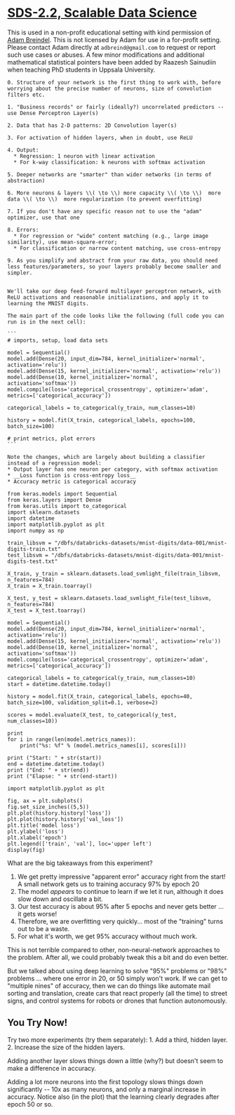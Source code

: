 [SDS-2.2, Scalable Data Science](https://lamastex.github.io/scalable-data-science/sds/2/2/)
===========================================================================================

This is used in a non-profit educational setting with kind permission of [Adam Breindel](https://www.linkedin.com/in/adbreind). This is not licensed by Adam for use in a for-profit setting. Please contact Adam directly at `adbreind@gmail.com` to request or report such use cases or abuses. A few minor modifications and additional mathematical statistical pointers have been added by Raazesh Sainudiin when teaching PhD students in Uppsala University.


    0. Structure of your network is the first thing to work with, before worrying about the precise number of neurons, size of convolution filters etc.

    1. "Business records" or fairly (ideally?) uncorrelated predictors -- use Dense Perceptron Layer(s)

    2. Data that has 2-D patterns: 2D Convolution layer(s)

    3. For activation of hidden layers, when in doubt, use ReLU

    4. Output: 
      * Regression: 1 neuron with linear activation
      * For k-way classification: k neurons with softmax activation 

    5. Deeper networks are "smarter" than wider networks (in terms of abstraction)

    6. More neurons & layers \\( \to \\) more capacity \\( \to \\)  more data \\( \to \\)  more regularization (to prevent overfitting)

    7. If you don't have any specific reason not to use the "adam" optimizer, use that one

    8. Errors: 
      * For regression or "wide" content matching (e.g., large image similarity), use mean-square-error; 
      * For classification or narrow content matching, use cross-entropy

    9. As you simplify and abstract from your raw data, you should need less features/parameters, so your layers probably become smaller and simpler.


    We'll take our deep feed-forward multilayer perceptron network, with ReLU activations and reasonable initializations, and apply it to learning the MNIST digits.

    The main part of the code looks like the following (full code you can run is in the next cell):

    ```
    # imports, setup, load data sets

    model = Sequential()
    model.add(Dense(20, input_dim=784, kernel_initializer='normal', activation='relu'))
    model.add(Dense(15, kernel_initializer='normal', activation='relu'))
    model.add(Dense(10, kernel_initializer='normal', activation='softmax'))
    model.compile(loss='categorical_crossentropy', optimizer='adam', metrics=['categorical_accuracy'])

    categorical_labels = to_categorical(y_train, num_classes=10)

    history = model.fit(X_train, categorical_labels, epochs=100, batch_size=100)

    # print metrics, plot errors
    ```

    Note the changes, which are largely about building a classifier instead of a regression model:
    * Output layer has one neuron per category, with softmax activation
    * __Loss function is cross-entropy loss__
    * Accuracy metric is categorical accuracy

    from keras.models import Sequential
    from keras.layers import Dense
    from keras.utils import to_categorical
    import sklearn.datasets
    import datetime
    import matplotlib.pyplot as plt
    import numpy as np

    train_libsvm = "/dbfs/databricks-datasets/mnist-digits/data-001/mnist-digits-train.txt"
    test_libsvm = "/dbfs/databricks-datasets/mnist-digits/data-001/mnist-digits-test.txt"

    X_train, y_train = sklearn.datasets.load_svmlight_file(train_libsvm, n_features=784)
    X_train = X_train.toarray()

    X_test, y_test = sklearn.datasets.load_svmlight_file(test_libsvm, n_features=784)
    X_test = X_test.toarray()

    model = Sequential()
    model.add(Dense(20, input_dim=784, kernel_initializer='normal', activation='relu'))
    model.add(Dense(15, kernel_initializer='normal', activation='relu'))
    model.add(Dense(10, kernel_initializer='normal', activation='softmax'))
    model.compile(loss='categorical_crossentropy', optimizer='adam', metrics=['categorical_accuracy'])

    categorical_labels = to_categorical(y_train, num_classes=10)
    start = datetime.datetime.today()

    history = model.fit(X_train, categorical_labels, epochs=40, batch_size=100, validation_split=0.1, verbose=2)

    scores = model.evaluate(X_test, to_categorical(y_test, num_classes=10))

    print
    for i in range(len(model.metrics_names)):
    	print("%s: %f" % (model.metrics_names[i], scores[i]))

    print ("Start: " + str(start))
    end = datetime.datetime.today()
    print ("End: " + str(end))
    print ("Elapse: " + str(end-start))

    import matplotlib.pyplot as plt

    fig, ax = plt.subplots()
    fig.set_size_inches((5,5))
    plt.plot(history.history['loss'])
    plt.plot(history.history['val_loss'])
    plt.title('model loss')
    plt.ylabel('loss')
    plt.xlabel('epoch')
    plt.legend(['train', 'val'], loc='upper left')
    display(fig)

What are the big takeaways from this experiment?

1.  We get pretty impressive "apparent error" accuracy right from the start! A small network gets us to training accuracy 97% by epoch 20
2.  The model *appears* to continue to learn if we let it run, although it does slow down and oscillate a bit.
3.  Our test accuracy is about 95% after 5 epochs and never gets better ... it gets worse!
4.  Therefore, we are overfitting very quickly... most of the "training" turns out to be a waste.
5.  For what it's worth, we get 95% accuracy without much work.

This is not terrible compared to other, non-neural-network approaches to the problem. After all, we could probably tweak this a bit and do even better.

But we talked about using deep learning to solve "95%" problems or "98%" problems ... where one error in 20, or 50 simply won't work. If we can get to "multiple nines" of accuracy, then we can do things like automate mail sorting and translation, create cars that react properly (all the time) to street signs, and control systems for robots or drones that function autonomously.

You Try Now!
------------

Try two more experiments (try them separately): 1. Add a third, hidden layer. 2. Increase the size of the hidden layers.

Adding another layer slows things down a little (why?) but doesn't seem to make a difference in accuracy.

Adding a lot more neurons into the first topology slows things down significantly -- 10x as many neurons, and only a marginal increase in accuracy. Notice also (in the plot) that the learning clearly degrades after epoch 50 or so.